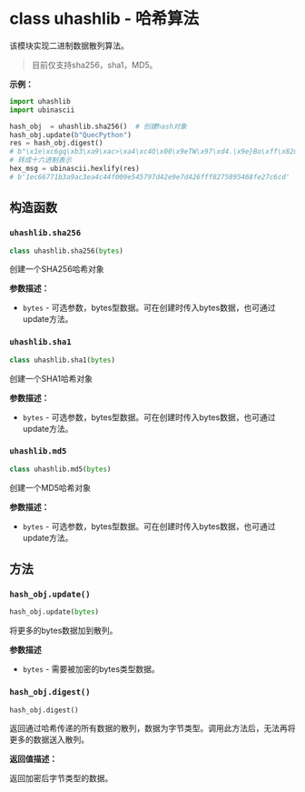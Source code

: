 # class uhashlib - 哈希算法

该模块实现二进制数据散列算法。

> 目前仅支持sha256，sha1，MD5。

**示例：**

```python
import uhashlib
import ubinascii

hash_obj  = uhashlib.sha256()  # 创建hash对象
hash_obj.update(b"QuecPython")
res = hash_obj.digest()
# b"\x1e\xc6gq\xb3\xa9\xac>\xa4\xc4O\x00\x9eTW\x97\xd4.\x9e}Bo\xff\x82u\x89Th\xfe'\xc6\xcd"
# 转成十六进制表示
hex_msg = ubinascii.hexlify(res)
# b'1ec66771b3a9ac3ea4c44f009e545797d42e9e7d426fff8275895468fe27c6cd'
```


## 构造函数

### `uhashlib.sha256`

```python
class uhashlib.sha256(bytes)
```

创建一个SHA256哈希对象

**参数描述：**

- `bytes` - 可选参数，bytes型数据。可在创建时传入bytes数据，也可通过update方法。

### `uhashlib.sha1`

```python
class uhashlib.sha1(bytes)
```

创建一个SHA1哈希对象

**参数描述：**

- `bytes` - 可选参数，bytes型数据。可在创建时传入bytes数据，也可通过update方法。

### `uhashlib.md5`

```python
class uhashlib.md5(bytes)
```

创建一个MD5哈希对象

**参数描述：**

- `bytes` - 可选参数，bytes型数据。可在创建时传入bytes数据，也可通过update方法。


## 方法

### `hash_obj.update()`

```python
hash_obj.update(bytes)
```

将更多的bytes数据加到散列。

**参数描述**

- `bytes` - 需要被加密的bytes类型数据。

### `hash_obj.digest()`

```python
hash_obj.digest()
```

返回通过哈希传递的所有数据的散列，数据为字节类型。调用此方法后，无法再将更多的数据送入散列。

**返回值描述：**

返回加密后字节类型的数据。
